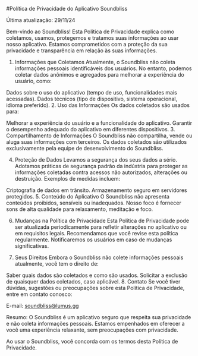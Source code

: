 
#Política de Privacidade do Aplicativo Soundbliss

Última atualização: 29/11/24

Bem-vindo ao Soundbliss! Esta Política de Privacidade explica como coletamos, usamos, protegemos e tratamos suas informações ao usar nosso aplicativo. Estamos comprometidos com a proteção da sua privacidade e transparência em relação às suas informações.

1. Informações que Coletamos
Atualmente, o Soundbliss não coleta informações pessoais identificáveis dos usuários. No entanto, podemos coletar dados anônimos e agregados para melhorar a experiência do usuário, como:

Dados sobre o uso do aplicativo (tempo de uso, funcionalidades mais acessadas).
Dados técnicos (tipo de dispositivo, sistema operacional, idioma preferido).
2. Uso das Informações
Os dados coletados são usados para:

Melhorar a experiência do usuário e a funcionalidade do aplicativo.
Garantir o desempenho adequado do aplicativo em diferentes dispositivos.
3. Compartilhamento de Informações
O Soundbliss não compartilha, vende ou aluga suas informações com terceiros. Os dados coletados são utilizados exclusivamente pela equipe de desenvolvimento do Soundbliss.

4. Proteção de Dados
Levamos a segurança dos seus dados a sério. Adotamos práticas de segurança padrão da indústria para proteger as informações coletadas contra acessos não autorizados, alterações ou destruição. Exemplos de medidas incluem:

Criptografia de dados em trânsito.
Armazenamento seguro em servidores protegidos.
5. Conteúdo do Aplicativo
O Soundbliss não apresenta conteúdos proibidos, sensíveis ou inadequados. Nosso foco é fornecer sons de alta qualidade para relaxamento, meditação e foco.

6. Mudanças na Política de Privacidade
Esta Política de Privacidade pode ser atualizada periodicamente para refletir alterações no aplicativo ou em requisitos legais. Recomendamos que você revise esta política regularmente. Notificaremos os usuários em caso de mudanças significativas.

7. Seus Direitos
Embora o Soundbliss não colete informações pessoais atualmente, você tem o direito de:

Saber quais dados são coletados e como são usados.
Solicitar a exclusão de quaisquer dados coletados, caso aplicável.
8. Contato
Se você tiver dúvidas, sugestões ou preocupações sobre esta Política de Privacidade, entre em contato conosco:

E-mail: soundbliss@lumus.gg

Resumo:
O Soundbliss é um aplicativo seguro que respeita sua privacidade e não coleta informações pessoais. Estamos empenhados em oferecer a você uma experiência relaxante, sem preocupações com privacidade.

Ao usar o Soundbliss, você concorda com os termos desta Política de Privacidade.
